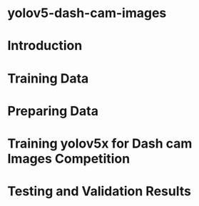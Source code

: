 # yolov5-dash-cam-images
# Introduction
# Training Data
# Preparing Data
# Training yolov5x for Dash cam Images Competition
# Testing and Validation Results
